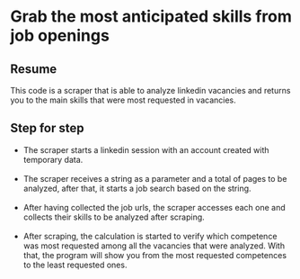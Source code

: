 <h1>Grab the most anticipated skills from job openings</h1>

<h2>Resume</h2>
<p>
    This code is a scraper that is able to analyze linkedin vacancies and returns you to the main skills that were most 
    requested in vacancies.
</p>

<h2>Step for step</h2>
<ul>
    <li>
        The scraper starts a linkedin session with an account created with temporary data.
    </li>
    <br>
    <li>
        The scraper receives a string as a parameter and a total of pages to be analyzed, after that, it starts a job 
        search based on the string.
    </li>
    <br>
    <li>
        After having collected the job urls, the scraper accesses each one and collects their skills to be analyzed 
        after scraping.
    </li>
    <br>
    <li>
        After scraping, the calculation is started to verify which competence was most requested among all the vacancies 
        that were analyzed. With that, the program will show you from the most requested competences to the least 
        requested ones.
    </li>
</ul>

